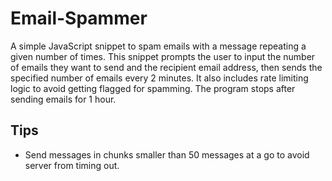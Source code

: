 # Email-Spammer
A simple JavaScript snippet to spam emails with a message repeating a given number of times.
This snippet prompts the user to input the number of emails they want to send and the recipient email address, then sends the specified number of emails every 2 minutes. It also includes rate limiting logic to avoid getting flagged for spamming. The program stops after sending emails for 1 hour.


## Tips
- Send messages in chunks smaller than 50 messages at a go to avoid server from timing out.


